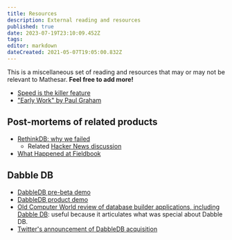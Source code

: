 ```yaml
---
title: Resources
description: External reading and resources
published: true
date: 2023-07-19T23:10:09.452Z
tags: 
editor: markdown
dateCreated: 2021-05-07T19:05:00.832Z
---
```


This is a miscellaneous set of reading and resources that may or may not be relevant to Mathesar. **Feel free to add more!**

* [Speed is the killer feature](https://bdickason.com/posts/speed-is-the-killer-feature/)
* ["Early Work" by Paul Graham](http://paulgraham.com/early.html)

## Post-mortems of related products
* [RethinkDB: why we failed](https://www.defmacro.org/2017/01/18/why-rethinkdb-failed.html)
	* Related [Hacker News discussion](https://news.ycombinator.com/item?id=26443406)
* [What Happened at Fieldbook](https://medium.com/the-fieldbook-blog/what-happened-at-fieldbook-d70bf25b3968)

## Dabble DB
- [DabbleDB pre-beta demo](https://www.youtube.com/watch?v=6wZmYMWKLkY)
- [DabbleDB product demo](https://www.youtube.com/watch?v=MCVj5RZOqwY)
- [Old Computer World review of database builder applications, including Dabble DB](https://www.computerworld.com/article/2535560/enterprise-applications-review-4-online-databases-let-you-structure-and-share-your-data.html?page=6): useful because it articulates what was special about Dabble DB.
- [Twitter's announcement of DabbleDB acquisition](https://blog.twitter.com/en_us/a/2010/more-than-dabbling.html)
